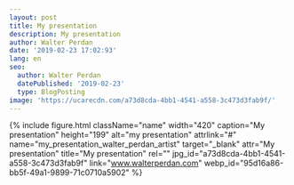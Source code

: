 ```yaml
---
layout: post
title: My presentation
description: My presentation
author: Walter Perdan
date: '2019-02-23 17:02:93'
lang: en
seo:
  author: Walter Perdan
  datePublished: '2019-02-23'
  type: BlogPosting
image: 'https://ucarecdn.com/a73d8cda-4bb1-4541-a558-3c473d3fab9f/'
---
```

{% include figure.html className="name" width="420" caption="My presentation" height="199" alt="my presentation" attrlink="#" name="my_presentation_walter_perdan_artist" target="_blank" attr="My presentation" title="My presentation" rel="" jpg_id="a73d8cda-4bb1-4541-a558-3c473d3fab9f" link="www.walterperdan.com" webp_id="95d16a86-bb5f-49a1-9899-71c0710a5902" %}
